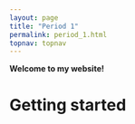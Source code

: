 ```yaml
---
layout: page
title: "Period 1"
permalink: period_1.html
topnav: topnav
---
```





**Welcome to my website!**


# Getting started

